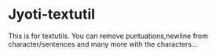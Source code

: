 # Jyoti-textutil
This is for textutils. You can remove puntuations,newline from character/sentences and many more with the characters...
